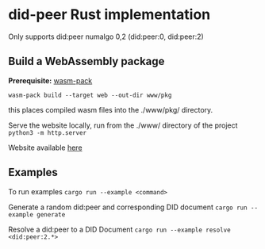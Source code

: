 # did-peer Rust implementation

Only supports did:peer numalgo 0,2 (did:peer:0, did:peer:2)

## Build a WebAssembly package

**Prerequisite:** [wasm-pack](https://rustwasm.github.io/wasm-pack/installer/)

`wasm-pack build --target web --out-dir www/pkg`

this places compiled wasm files into the ./www/pkg/ directory.

Serve the website locally, run from the ./www/ directory of the project
`python3 -m http.server`

Website available [here](http://127.0.0.1:8000)

## Examples

To run examples `cargo run --example <command>`

Generate a random did:peer and corresponding DID document
`cargo run --example generate`

Resolve a did:peer to a DID Document
`cargo run --example resolve <did:peer:2.*>`
